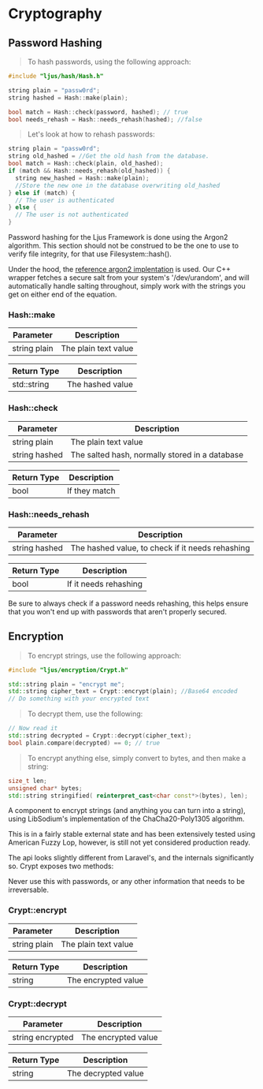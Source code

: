 
# Cryptography

## Password Hashing
> To hash passwords, using the following approach:

```cpp
#include "ljus/hash/Hash.h"

string plain = "passw0rd";
string hashed = Hash::make(plain);

bool match = Hash::check(password, hashed); // true
bool needs_rehash = Hash::needs_rehash(hashed); //false
```

> Let's look at how to rehash passwords:

```cpp
string plain = "passw0rd";
string old_hashed = //Get the old hash from the database.
bool match = Hash::check(plain, old_hashed);
if (match && Hash::needs_rehash(old_hashed)) {
  string new_hashed = Hash::make(plain);
  //Store the new one in the database overwriting old_hashed
} else if (match) {
  // The user is authenticated
} else {
  // The user is not authenticated
}
```

Password hashing for the Ljus Framework is done using the Argon2 algorithm. This section should not be construed to be the one to use to verify file integrity, for that use Filesystem::hash().

Under the hood, the [reference argon2 implentation](https://github.com/P-H-C/phc-winner-argon2) is used. Our C++ wrapper fetches a secure salt from your system's '/dev/urandom', and will automatically handle salting throughout, simply work with the strings you get on either end of the equation.

### Hash::make
Parameter | Description
--------- | -----------
string plain | The plain text value

Return Type | Description
----------- | -----------
std::string | The hashed value


### Hash::check
Parameter | Description
--------- | -----------
string plain | The plain text value
string hashed | The salted hash, normally stored in a database


Return Type | Description
----------- | -----------
bool | If they match

### Hash::needs_rehash
Parameter | Description
--------- | -----------
string hashed | The hashed value, to check if it needs rehashing

Return Type | Description
----------- | -----------
bool | If it needs rehashing


<aside class="success">
Be sure to always check if a password needs rehashing, this helps ensure that you won't end up with passwords that aren't properly secured.
</aside>

## Encryption
> To encrypt strings, use the following approach:

```cpp
#include "ljus/encryption/Crypt.h"

std::string plain = "encrypt me";
std::string cipher_text = Crypt::encrypt(plain); //Base64 encoded
// Do something with your encrypted text 
```

> To decrypt them, use the following:

```cpp
// Now read it
std::string decrypted = Crypt::decrypt(cipher_text);
bool plain.compare(decrypted) == 0; // true
```

> To encrypt anything else, simply convert to bytes, and then make a string:

```cpp
size_t len;
unsigned char* bytes;
std::string stringified( reinterpret_cast<char const*>(bytes), len);
```

A component to encrypt strings (and anything you can turn into a string), using LibSodium's implementation of the ChaCha20-Poly1305 algorithm.

This is in a fairly stable external state and has been extensively tested using American Fuzzy Lop, however, is still not yet considered production ready.

The api looks slightly different from Laravel's, and the internals significantly so. Crypt exposes two methods:

<aside class="warning">Never use this with passwords, or any other information that needs to be irreversable.</aside>

### Crypt::encrypt
Parameter | Description
--------- | -----------
string plain | The plain text value

Return Type | Description
----------- | -----------
string | The encrypted value


### Crypt::decrypt
Parameter | Description
--------- | -----------
string encrypted | The encrypted value

Return Type | Description
----------- | -----------
string | The decrypted value

